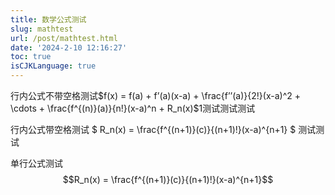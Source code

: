 ```yaml
---
title: 数学公式测试
slug: mathtest
url: /post/mathtest.html
date: '2024-2-10 12:16:27'
toc: true
isCJKLanguage: true
---
```


行内公式不带空格测试$f(x) = f(a) + f’(a)(x-a) + \frac{f’’(a)}{2!}(x-a)^2 + \cdots + \frac{f^{(n)}(a)}{n!}(x-a)^n + R_n(x)$1测试测试测试

行内公式带空格测试 $ R_n(x) = \frac{f^{(n+1)}(c)}{(n+1)!}(x-a)^{n+1} $ 测试测试

单行公式测试
$$R_n(x) = \frac{f^{(n+1)}(c)}{(n+1)!}(x-a)^{n+1}$$